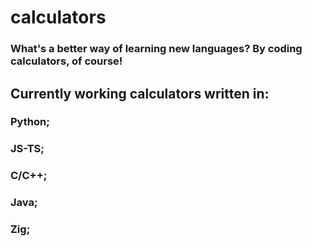 # calculators
### What's a better way of learning new languages? By coding **calculators**, of course!

## Currently working calculators written in:
### Python;
### JS-TS;
### C/C++;
### Java;
### Zig;
